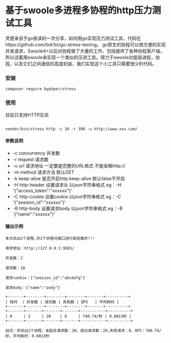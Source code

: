 # 基于swoole多进程多协程的http压力测试工具
灵感来自于go夜读的一次分享，如何用go实现压力测试工具，代码在https://github.com/link1st/go-stress-testing。
go原生的协程可以很方便的实现并发请求，Swoole4+以后对协程做了大量的工作，包括提供了各种协程客户端，所以试着用swoole来实现一个类似的压测工具。得力于swoole对底层进程，协程，以及它们之间通信的高度封装，我们实现这个小工具只需要很少的代码。

### 安装
```
composer require byphper/stress
```

### 使用

目前只支持HTTP压测

```

vendor/bin/stress http -c 10 -r 100 -u http://www.xxx.com/

```
#### 参数说明
- -c  concurrency 并发数  
- -r  request 请求数
- -u  url 请求地址  一定要是完整的URL格式 不能省略http://
- -m  method 请求方法 默认GET
- -k  keep-alive 是否开启http keep-alive 默认false不开启
- -H  http-header 设置请求头  以json字符串格式 eg：-H '{"access_token":"xxxxxx"}'
- -C  http-cookie 设置cookie  以json字符串格式 eg：-C '{"seesion_id":"xxxxxx"}'
- -B  http-body 设置请求body  以json字符串格式 eg：-B '{"name":"xxxxxx"}'

#### 输出示例
```
本次派出2个进程,共2个协程对接口进行疯狂轰炸!!!

请求地址：http://127.0.0.1:9501/

并发数：2

请求数：10

请求cookie：{"seesion_id":"abcdefg"}

请求body：{"name":"andy"}

+-------+--------+--------+--------+-------+----------+
| 耗时  | 并发数 | 成功数 | 失败数 | QPS   | 平均耗时 |
+-------+--------+--------+--------+-------+----------+
+-------+-------+-------+-------+-----------+----------+
| 0     | 2     | 20    | 0     | 740.74/秒 | 0.0013秒 |
+-------+-------+-------+-------+-----------+----------+

战况：共派出2个协程，发起总请求数：20，成功请求数：20,失败请求：0，QPS：740.74/秒，平均耗时：0.0013秒

```